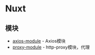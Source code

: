 # Nuxt

## 模块

- [axios-module](https://github.com/nuxt-community/axios-module) - Axios模块
- [proxy-module](https://github.com/nuxt-community/proxy-module) - http-proxy模块，代理